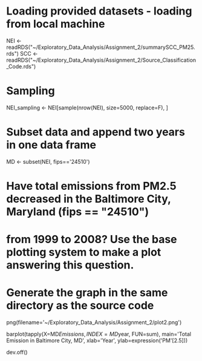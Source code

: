 # Loading provided datasets - loading from local machine

NEI <- readRDS("~/Exploratory_Data_Analysis/Assignment_2/summarySCC_PM25.rds")
SCC <- readRDS("~/Exploratory_Data_Analysis/Assignment_2/Source_Classification_Code.rds")

# Sampling

NEI_sampling <- NEI[sample(nrow(NEI), size=5000, replace=F), ]

# Subset data and append two years in one data frame

MD <- subset(NEI, fips=='24510')

# Have total emissions from PM2.5 decreased in the Baltimore City, Maryland (fips == "24510") 
# from 1999 to 2008? Use the base plotting system to make a plot answering this question.

# Generate the graph in the same directory as the source code

png(filename='~/Exploratory_Data_Analysis/Assignment_2/plot2.png')

barplot(tapply(X=MD$Emissions, INDEX=MD$year, FUN=sum), 
        main='Total Emission in Baltimore City, MD', 
        xlab='Year', ylab=expression('PM'[2.5]))

dev.off()
